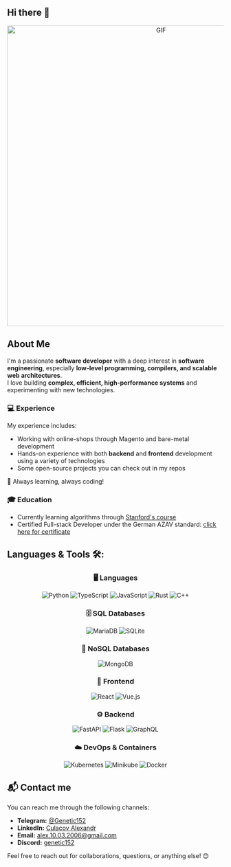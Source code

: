 ## Hi there 👋

<div align="center">
  <img width="700" alt="GIF" align="center" src="https://giffiles.alphacoders.com/219/219067.gif">
</div>

## About Me  

I'm a passionate **software developer** with a deep interest in **software engineering**, especially **low-level programming, compilers, and scalable web architectures**.  
I love building **complex, efficient, high-performance systems** and experimenting with new technologies.

### 💻 Experience 
My experience includes:
- Working with online-shops through Magento and bare-metal development
- Hands-on experience with both **backend** and **frontend** development using a variety of technologies
- Some open-source projects you can check out in my repos

🚀 Always learning, always coding!  

### 🎓 Education
- Currently learning algorithms through [Stanford's course](https://www.coursera.org/specializations/algorithms)
- Certified Full-stack Developer under the German AZAV standard: [click here for certificate](https://github.com/user-attachments/files/19336951/Alexandr_Culacov.3.pdf)

## Languages & Tools 🛠:
<div align="center">

### 🖥️ Languages  
![Python](https://img.shields.io/badge/Python-3776AB?style=flat&logo=python&logoColor=white)  ![TypeScript](https://img.shields.io/badge/TypeScript-3178C6?style=flat&logo=typescript&logoColor=white)  ![JavaScript](https://img.shields.io/badge/JavaScript-F7DF1E?style=flat&logo=javascript&logoColor=black)  ![Rust](https://img.shields.io/badge/Rust-FFFFFF?style=flat&logo=rust&logoColor=black)  ![C++](https://img.shields.io/badge/C++-00599C?style=flat&logo=c%2B%2B&logoColor=white)  

### 🗄️ SQL Databases  
![MariaDB](https://img.shields.io/badge/MariaDB-003545?style=flat&logo=mariadb&logoColor=white)  ![SQLite](https://img.shields.io/badge/SQLite-003B57?style=flat&logo=sqlite&logoColor=white)  

### 📂 NoSQL Databases  
![MongoDB](https://img.shields.io/badge/MongoDB-47A248?style=flat&logo=mongodb&logoColor=white)  

### 🎨 Frontend  
![React](https://img.shields.io/badge/React-20232A?style=flat&logo=react&logoColor=61DAFB)  ![Vue.js](https://img.shields.io/badge/Vue.js-4FC08D?style=flat&logo=vue.js&logoColor=white)  

### ⚙️ Backend  
![FastAPI](https://img.shields.io/badge/FastAPI-009688?style=flat&logo=fastapi&logoColor=white)  ![Flask](https://img.shields.io/badge/Flask-000000?style=flat&logo=flask&logoColor=white)  ![GraphQL](https://img.shields.io/badge/GraphQL-E10098?style=flat&logo=graphql&logoColor=white)  

### ☁️ DevOps & Containers  
![Kubernetes](https://img.shields.io/badge/Kubernetes-326CE5?style=flat&logo=kubernetes&logoColor=white)  ![Minikube](https://img.shields.io/badge/Minikube-FFFFFF?style=flat&logo=kubernetes&logoColor=326CE5)  ![Docker](https://img.shields.io/badge/Docker-2496ED?style=flat&logo=docker&logoColor=white)  

</div>

## 📬 Contact me

You can reach me through the following channels:

- **Telegram:** [@Genetic152](https://t.me/Genetic152) 
- **LinkedIn:** [Culacov Alexandr](https://www.linkedin.com/in/сulaсov-alexandr-314505337) 
- **Email:** [alex.10.03.2006@gmail.com](mailto:alex.10.03.2006@gmail.com) 
- **Discord:** [genetic152](https://discordapp.com/users/genetic152) 

Feel free to reach out for collaborations, questions, or anything else! 😊


